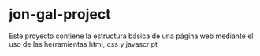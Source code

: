 # jon-gal-project
Este proyecto contiene la estructura básica de una página web mediante el uso de las herramientas html, css y javascript

